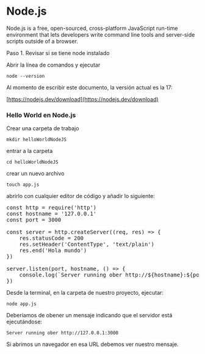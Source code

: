 # Node.js

Node.js is a free, open-sourced, cross-platform JavaScript run-time environment that lets developers write command line tools and server-side scripts outside of a browser.

Paso 1. Revisar si se tiene node instalado

Abrir la línea de comandos y ejecutar

`node --version`

Al momento de escribir este documento, la versión actual es la 17:

[https://nodejs.dev/download](https://nodejs.dev/download)

### Hello World en Node.js

Crear una carpeta de trabajo

`mkdir helloWorldNodeJS`

entrar a la carpeta

`cd helloWorldNodeJS`

crear un nuevo archivo

`touch app.js`

abrirlo con cualquier editor de código y añadir lo siguiente:

<pre>
const http = require('http')
const hostname = '127.0.0.1'
const port = 3000

const server = http.createServer((req, res) => {
    res.statusCode = 200
    res.setHeader('ContentType', 'text/plain')
    res.end('Hola mundo')
})

server.listen(port, hostname, () => {
    console.log(`Server running ober http://${hostname}:${port}`)
})
</pre>

Desde la terminal, en la carpeta de nuestro proyecto, ejecutar:

`node app.js`

Deberíamos de obener un mensaje indicando que el servidor está ejecutándose:

`Server running ober http://127.0.0.1:3000`

Si abrimos un navegador en esa URL debemos ver nuestro mensaje.


